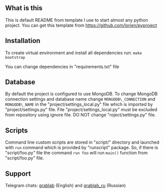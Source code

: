 ## What is this

This is default README from template I use to start almost any python project. You can get this template from https://github.com/lorien/pyproject


## Installation

To create virtual environment and install all dependencies run: `make bootstrap`

You can change dependencies in "requirements.txt" file


## Database

By default the project is configured to use MongoDB. To change MongoDB connection settings and database name change `MONGODB\_CONNECTION` and `MONGODB\_NAME` in the "project/settings\_local.py" file which is imported by
"project/settings.py" file. File "project/settings\_local.py" must be excluded
from repository using ignore file. DO NOT change "roject/settings.py"
file.


## Scripts

Command line custom scripts are stored in "script/" directory and launched with `run`
command which is provided by "runscript" package. So, if there is "script/foo.py"
file the command `run foo` will run `main()` function from "script/foo.py" file.


## Support

Telegram chats: [grablab](https://t.me/grablab) (English) and [grablab\_ru](https://t.me/grablab_ru) (Russian)
